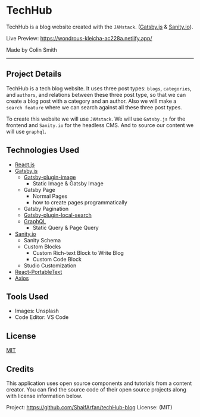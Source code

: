 # TechHub

TechHub is a blog website created with the `JAMstack`. ([Gatsby.js](https://www.gatsbyjs.org/) & [Sanity.io](https://sanity.io)).

Live Preview: https://wondrous-kleicha-ac228a.netlify.app/

Made by Colin Smith

---

## Project Details

TechHub is a tech blog website. It uses three post types: `blogs`, `categories`, and `authors`, and relations between these three post type, so that we can create a blog post with a category and an author. Also we will make a `search feature` where we can search against all these three post types.

To create this website we will use `JAMstack`. We will use `Gatsby.js` for the frontend and `Sanity.io` for the headless CMS. And to source our content we will use `graphql`.

## Technologies Used

- [React.js](https://reactjs.org/)
- [Gatsby.js](https://www.gatsbyjs.org/)
  - [Gatsby-plugin-image](https://www.gatsbyjs.org/packages/gatsby-plugin-image/)
    - Static Image & Gatsby Image
  - Gatsby Page
    - Normal Pages
    - how to create pages programmatically
  - Gatsby Pagination
  - [Gatsby-plugin-local-search](https://www.gatsbyjs.org/packages/gatsby-plugin-local-search/)
  - [GraphQL](https://graphql.org/)
    - Static Query & Page Query
- [Sanity.io](https://sanity.io/)
  - Sanity Schema
  - Custom Blocks
    - Custom Rich-text Block to Write Blog
    - Custom Code Block
  - Studio Customization
- [React-PortableText](https://github.com/portabletext/react-portabletext)
- [Axios](https://www.npmjs.com/package/axios)

## Tools Used

- Images: Unsplash
- Code Editor: VS Code

## License

[MIT](mit)

## Credits

This application uses open source components and tutorials from a content creator. You can find the source code of their open source projects along with license information below. 

Project: https://github.com/ShaifArfan/techHub-blog
License: (MIT)
